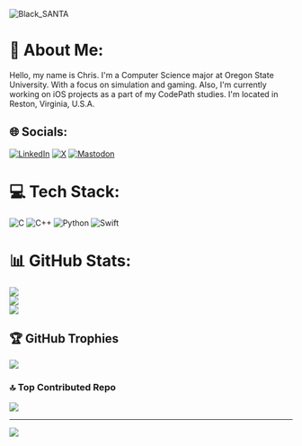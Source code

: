 ![Black_SANTA](https://github.com/ICANDIGITAL/ICANDIGITAL/assets/32528337/e9d6bcd8-94a5-4f3d-abed-ad944d0bebdc)
# 💫 About Me:
Hello, my name is Chris. I'm a Computer Science major at Oregon State University. With a focus on simulation and gaming. Also, I'm currently working on iOS projects as a part of my CodePath studies. I'm located in Reston, Virginia, U.S.A.


## 🌐 Socials:
[![LinkedIn](https://img.shields.io/badge/LinkedIn-%230077B5.svg?logo=linkedin&logoColor=white)](https://linkedin.com/in/ICANDIGITAL) [![X](https://img.shields.io/badge/X-black.svg?logo=X&logoColor=white)](https://x.com/0bBlackSanta) [![Mastodon](https://img.shields.io/badge/-MASTODON-%232B90D9?style=for-the-badge&logo=mastodon&logoColor=white)](https://kolektiva.social/@TrickyDanceMoves) 

# 💻 Tech Stack:
![C](https://img.shields.io/badge/c-%2300599C.svg?style=for-the-badge&logo=c&logoColor=white) ![C++](https://img.shields.io/badge/c++-%2300599C.svg?style=for-the-badge&logo=c%2B%2B&logoColor=white) ![Python](https://img.shields.io/badge/python-3670A0?style=for-the-badge&logo=python&logoColor=ffdd54) ![Swift](https://img.shields.io/badge/swift-F54A2A?style=for-the-badge&logo=swift&logoColor=white)
# 📊 GitHub Stats:
![](https://github-readme-stats.vercel.app/api?username=icandigital&theme=solarized-light&hide_border=false&include_all_commits=true&count_private=true)<br/>
![](https://github-readme-streak-stats.herokuapp.com/?user=icandigital&theme=solarized-light&hide_border=false)<br/>
![](https://github-readme-stats.vercel.app/api/top-langs/?username=icandigital&theme=solarized-light&hide_border=false&include_all_commits=true&count_private=true&layout=compact)

## 🏆 GitHub Trophies
![](https://github-profile-trophy.vercel.app/?username=icandigital&theme=buddhism&no-frame=false&no-bg=false&margin-w=4)

### 🔝 Top Contributed Repo
![](https://github-contributor-stats.vercel.app/api?username=icandigital&limit=5&theme=buddhism&combine_all_yearly_contributions=true)

---
[![](https://visitcount.itsvg.in/api?id=icandigital&icon=0&color=2)](https://visitcount.itsvg.in)

<!-- Proudly created with GPRM ( https://gprm.itsvg.in ) -->
